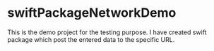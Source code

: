 # swiftPackageNetworkDemo
This is the demo project for the testing purpose. I have created swift package which post the entered data to the specific URL.
